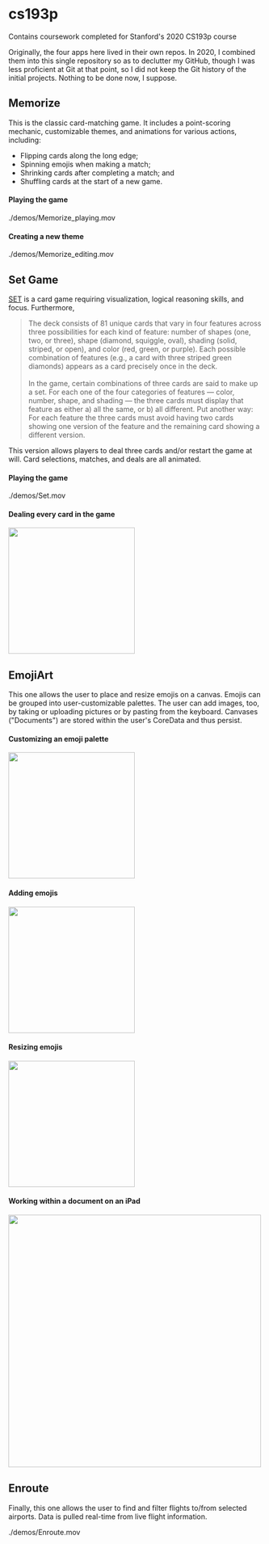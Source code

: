 # cs193p
Contains coursework completed for Stanford's 2020 CS193p course

Originally, the four apps here lived in their own repos. In 2020, I combined them into this single repository so as to declutter my GitHub, though I was less proficient at Git at that point, so I did not keep the Git history of the initial projects. Nothing to be done now, I suppose.

## Memorize
This is the classic card-matching game. It includes a point-scoring mechanic, customizable themes, and animations for various actions, including:

- Flipping cards along the long edge;
- Spinning emojis when making a match;
- Shrinking cards after completing a match; and
- Shuffling cards at the start of a new game.

#### Playing the game
./demos/Memorize_playing.mov

#### Creating a new theme
./demos/Memorize_editing.mov

## Set Game
[SET](https://en.wikipedia.org/wiki/Set_(card_game)) is a card game requiring visualization, logical reasoning skills, and focus. Furthermore,

> The deck consists of 81 unique cards that vary in four features across three possibilities for each kind of feature: number of shapes (one, two, or three), shape (diamond, squiggle, oval), shading (solid, striped, or open), and color (red, green, or purple). Each possible combination of features (e.g., a card with three striped green diamonds) appears as a card precisely once in the deck.<br><br>In the game, certain combinations of three cards are said to make up a set. For each one of the four categories of features — color, number, shape, and shading — the three cards must display that feature as either a) all the same, or b) all different. Put another way: For each feature the three cards must avoid having two cards showing one version of the feature and the remaining card showing a different version.

This version allows players to deal three cards and/or restart the game at will. Card selections, matches, and deals are all animated.

#### Playing the game
./demos/Set.mov

#### Dealing every card in the game
<img src="https://user-images.githubusercontent.com/8823138/219978389-73155c26-b6b9-4550-988e-864c0b46abd2.PNG" width=250 />

## EmojiArt
This one allows the user to place and resize emojis on a canvas. Emojis can be grouped into user-customizable palettes. The user can add images, too, by taking or uploading pictures or by pasting from the keyboard. Canvases ("Documents") are stored within the user's CoreData and thus persist.

#### Customizing an emoji palette
<img src="https://user-images.githubusercontent.com/8823138/219978787-056acbba-c881-4011-98ca-724119f5d30f.PNG" width=250 />

#### Adding emojis
<img src="https://user-images.githubusercontent.com/8823138/219978824-59ac7248-b072-4376-8fc3-59c5c122751f.PNG" width=250 />

#### Resizing emojis
<img src="https://user-images.githubusercontent.com/8823138/219978834-d824ab8a-4330-44de-8868-cdcab1c6abb6.PNG" width=250 />

#### Working within a document on an iPad
<img src="https://user-images.githubusercontent.com/8823138/219978838-d12bc834-88c0-4f99-a327-df4b664a8f2a.jpeg" width=500 />

## Enroute
Finally, this one allows the user to find and filter flights to/from selected airports. Data is pulled real-time from live flight information.

./demos/Enroute.mov
